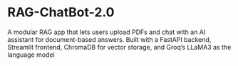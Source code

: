 # RAG-ChatBot-2.0
A modular RAG app that lets users upload PDFs and chat with an AI assistant for document-based answers. Built with a FastAPI backend, Streamlit frontend, ChromaDB for vector storage, and Groq’s LLaMA3 as the language model
